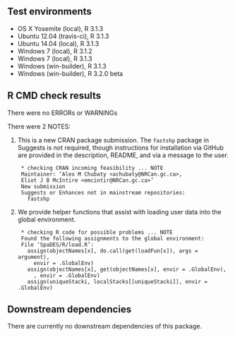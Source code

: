 ## Test environments

* OS X Yosemite     (local), R 3.1.3
* Ubuntu 12.04  (travis-ci), R 3.1.3
* Ubuntu 14.04      (local), R 3.1.3
* Windows 7         (local), R 3.1.2
* Windows 7         (local), R 3.1.3
* Windows     (win-builder), R 3.1.3
* Windows     (win-builder), R 3.2.0 beta

## R CMD check results

There were no ERRORs or WARNINGs

There were 2 NOTES:

1. This is a new CRAN package submission. The `fastshp` package in Suggests is not required, though instructions for installation via GitHub are provided in the description, README, and via a message to the user.

        * checking CRAN incoming feasibility ... NOTE
        Maintainer: ‘Alex M Chubaty <achubaty@NRCan.gc.ca>,
        Eliot J B McIntire <emcintir@NRCan.gc.ca>’
        New submission
        Suggests or Enhances not in mainstream repositories:
          fastshp

2. We provide helper functions that assist with loading user data into the global environment.

        * checking R code for possible problems ... NOTE
        Found the following assignments to the global environment:
        File ‘SpaDES/R/load.R’:
          assign(objectNames[x], do.call(get(loadFun[x]), args = argument),
            envir = .GlobalEnv)
          assign(objectNames[x], get(objectNames[x], envir = .GlobalEnv),
            , envir = .GlobalEnv)
          assign(uniqueStacki, localStacks[[uniqueStacki]], envir = .GlobalEnv)

## Downstream dependencies

There are currently no downstream dependencies of this package.
